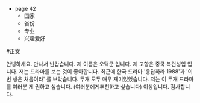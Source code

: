 * page 42
    *  国家
    *  省份
    *  专业
    *  兴趣爱好


#正文

안넹하새요.
만나서 반갑습니다.
제 이름은 오택군 입니다.
제 고향은 중국 복건성입 입니다.
저는 드라마를 보는 것이 좋아합니다.
최근에 한국 드라마 '응답하라 1988'과 '이번 생은 처음이라' 를 보았습니다.
두개 모두 매우 재미있었습니다.
저는 이 두개 드라마를 여러분 게 권하고 싶습니다. (여러분에게추천하고 싶습니다)
이상입니다.
감사합니다.
